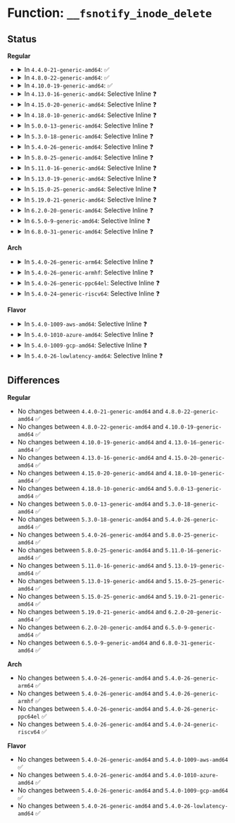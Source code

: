 # Function: <code>__fsnotify_inode_delete</code>

## Status
<b>Regular</b>
<ul>
<li>
<details>
<summary>In <code>4.4.0-21-generic-amd64</code>: ✅</summary>

```c
void __fsnotify_inode_delete(struct inode * inode)
```

```json
{
  "name": "__fsnotify_inode_delete",
  "collision_type": "Unique Global",
  "inline_type": "No",
  "funcs": [
    {
      "addr": 18446744071581266544,
      "name": "__fsnotify_inode_delete",
      "external": true,
      "loc": "fs/notify/fsnotify.c:33",
      "file": "fs/notify/fsnotify.c",
      "inline": "seen, unknown",
      "caller_inline": [],
      "caller_func": [
        "fs/dcache.c:__dentry_kill",
        "fs/dcache.c:d_delete",
        "fs/inode.c:__destroy_inode",
        "fs/notify/inode_mark.c:fsnotify_unmount_inodes"
      ]
    }
  ],
  "symbols": [
    {
      "addr": 18446744071581266544,
      "name": "__fsnotify_inode_delete",
      "section": ".text",
      "bind": "STB_GLOBAL",
      "size": 30
    }
  ]
}
```
</details>
</li>
<li>
<details>
<summary>In <code>4.8.0-22-generic-amd64</code>: ✅</summary>

```c
void __fsnotify_inode_delete(struct inode * inode)
```

```json
{
  "name": "__fsnotify_inode_delete",
  "collision_type": "Unique Global",
  "inline_type": "No",
  "funcs": [
    {
      "addr": 18446744071581432272,
      "name": "__fsnotify_inode_delete",
      "external": true,
      "loc": "fs/notify/fsnotify.c:33",
      "file": "fs/notify/fsnotify.c",
      "inline": "seen, unknown",
      "caller_inline": [],
      "caller_func": [
        "fs/dcache.c:dentry_unlink_inode",
        "fs/inode.c:__destroy_inode",
        "fs/notify/inode_mark.c:fsnotify_unmount_inodes"
      ]
    }
  ],
  "symbols": [
    {
      "addr": 18446744071581432272,
      "name": "__fsnotify_inode_delete",
      "section": ".text",
      "bind": "STB_GLOBAL",
      "size": 30
    }
  ]
}
```
</details>
</li>
<li>
<details>
<summary>In <code>4.10.0-19-generic-amd64</code>: ✅</summary>

```c
void __fsnotify_inode_delete(struct inode * inode)
```

```json
{
  "name": "__fsnotify_inode_delete",
  "collision_type": "Unique Global",
  "inline_type": "No",
  "funcs": [
    {
      "addr": 18446744071581513392,
      "name": "__fsnotify_inode_delete",
      "external": true,
      "loc": "fs/notify/fsnotify.c:33",
      "file": "fs/notify/fsnotify.c",
      "inline": "seen, unknown",
      "caller_inline": [],
      "caller_func": [
        "fs/dcache.c:dentry_unlink_inode",
        "fs/inode.c:__destroy_inode",
        "fs/notify/inode_mark.c:fsnotify_unmount_inodes"
      ]
    }
  ],
  "symbols": [
    {
      "addr": 18446744071581513392,
      "name": "__fsnotify_inode_delete",
      "section": ".text",
      "bind": "STB_GLOBAL",
      "size": 30
    }
  ]
}
```
</details>
</li>
<li>
<details>
<summary>In <code>4.13.0-16-generic-amd64</code>: Selective Inline ❓</summary>

```c
void __fsnotify_inode_delete(struct inode * inode)
```

```json
{
  "name": "__fsnotify_inode_delete",
  "collision_type": "Unique Global",
  "inline_type": "Selective",
  "funcs": [
    {
      "addr": 18446744071581568120,
      "name": "__fsnotify_inode_delete",
      "external": true,
      "loc": "fs/notify/fsnotify.c:33",
      "file": "fs/notify/fsnotify.c",
      "inline": "not declared, inlined",
      "caller_inline": [
        "fs/notify/fsnotify.c:fsnotify_unmount_inodes"
      ],
      "caller_func": [
        "fs/dcache.c:dentry_unlink_inode",
        "fs/inode.c:__destroy_inode"
      ]
    }
  ],
  "symbols": [
    {
      "addr": 18446744071581566128,
      "name": "__fsnotify_inode_delete",
      "section": ".text",
      "bind": "STB_GLOBAL",
      "size": 23
    }
  ]
}
```
</details>
</li>
<li>
<details>
<summary>In <code>4.15.0-20-generic-amd64</code>: Selective Inline ❓</summary>

```c
void __fsnotify_inode_delete(struct inode * inode)
```

```json
{
  "name": "__fsnotify_inode_delete",
  "collision_type": "Unique Global",
  "inline_type": "Selective",
  "funcs": [
    {
      "addr": 18446744071581712392,
      "name": "__fsnotify_inode_delete",
      "external": true,
      "loc": "fs/notify/fsnotify.c:33",
      "file": "fs/notify/fsnotify.c",
      "inline": "not declared, inlined",
      "caller_inline": [
        "fs/notify/fsnotify.c:fsnotify_unmount_inodes"
      ],
      "caller_func": [
        "fs/dcache.c:dentry_unlink_inode",
        "fs/inode.c:__destroy_inode"
      ]
    }
  ],
  "symbols": [
    {
      "addr": 18446744071581710256,
      "name": "__fsnotify_inode_delete",
      "section": ".text",
      "bind": "STB_GLOBAL",
      "size": 23
    }
  ]
}
```
</details>
</li>
<li>
<details>
<summary>In <code>4.18.0-10-generic-amd64</code>: Selective Inline ❓</summary>

```c
void __fsnotify_inode_delete(struct inode * inode)
```

```json
{
  "name": "__fsnotify_inode_delete",
  "collision_type": "Unique Global",
  "inline_type": "Selective",
  "funcs": [
    {
      "addr": 18446744071581879338,
      "name": "__fsnotify_inode_delete",
      "external": true,
      "loc": "fs/notify/fsnotify.c:33",
      "file": "fs/notify/fsnotify.c",
      "inline": "not declared, inlined",
      "caller_inline": [
        "fs/notify/fsnotify.c:fsnotify_unmount_inodes"
      ],
      "caller_func": [
        "fs/dcache.c:dentry_unlink_inode",
        "fs/inode.c:__destroy_inode"
      ]
    }
  ],
  "symbols": [
    {
      "addr": 18446744071581877072,
      "name": "__fsnotify_inode_delete",
      "section": ".text",
      "bind": "STB_GLOBAL",
      "size": 23
    }
  ]
}
```
</details>
</li>
<li>
<details>
<summary>In <code>5.0.0-13-generic-amd64</code>: Selective Inline ❓</summary>

```c
void __fsnotify_inode_delete(struct inode * inode)
```

```json
{
  "name": "__fsnotify_inode_delete",
  "collision_type": "Unique Global",
  "inline_type": "Selective",
  "funcs": [
    {
      "addr": 18446744071581963957,
      "name": "__fsnotify_inode_delete",
      "external": true,
      "loc": "fs/notify/fsnotify.c:33",
      "file": "fs/notify/fsnotify.c",
      "inline": "not declared, inlined",
      "caller_inline": [
        "fs/notify/fsnotify.c:fsnotify_sb_delete"
      ],
      "caller_func": [
        "fs/dcache.c:dentry_unlink_inode",
        "fs/inode.c:__destroy_inode"
      ]
    }
  ],
  "symbols": [
    {
      "addr": 18446744071581962192,
      "name": "__fsnotify_inode_delete",
      "section": ".text",
      "bind": "STB_GLOBAL",
      "size": 23
    }
  ]
}
```
</details>
</li>
<li>
<details>
<summary>In <code>5.3.0-18-generic-amd64</code>: Selective Inline ❓</summary>

```c
void __fsnotify_inode_delete(struct inode * inode)
```

```json
{
  "name": "__fsnotify_inode_delete",
  "collision_type": "Unique Global",
  "inline_type": "Selective",
  "funcs": [
    {
      "addr": 18446744071582096661,
      "name": "__fsnotify_inode_delete",
      "external": true,
      "loc": "fs/notify/fsnotify.c:20",
      "file": "fs/notify/fsnotify.c",
      "inline": "not declared, inlined",
      "caller_inline": [
        "fs/notify/fsnotify.c:fsnotify_sb_delete"
      ],
      "caller_func": [
        "fs/dcache.c:dentry_unlink_inode",
        "fs/inode.c:__destroy_inode"
      ]
    }
  ],
  "symbols": [
    {
      "addr": 18446744071582094864,
      "name": "__fsnotify_inode_delete",
      "section": ".text",
      "bind": "STB_GLOBAL",
      "size": 23
    }
  ]
}
```
</details>
</li>
<li>
<details>
<summary>In <code>5.4.0-26-generic-amd64</code>: Selective Inline ❓</summary>

```c
void __fsnotify_inode_delete(struct inode * inode)
```

```json
{
  "name": "__fsnotify_inode_delete",
  "collision_type": "Unique Global",
  "inline_type": "Selective",
  "funcs": [
    {
      "addr": 18446744071582174021,
      "name": "__fsnotify_inode_delete",
      "external": true,
      "loc": "fs/notify/fsnotify.c:20",
      "file": "fs/notify/fsnotify.c",
      "inline": "not declared, inlined",
      "caller_inline": [
        "fs/notify/fsnotify.c:fsnotify_sb_delete"
      ],
      "caller_func": [
        "fs/dcache.c:dentry_unlink_inode",
        "fs/inode.c:__destroy_inode"
      ]
    }
  ],
  "symbols": [
    {
      "addr": 18446744071582172224,
      "name": "__fsnotify_inode_delete",
      "section": ".text",
      "bind": "STB_GLOBAL",
      "size": 23
    }
  ]
}
```
</details>
</li>
<li>
<details>
<summary>In <code>5.8.0-25-generic-amd64</code>: Selective Inline ❓</summary>

```c
void __fsnotify_inode_delete(struct inode * inode)
```

```json
{
  "name": "__fsnotify_inode_delete",
  "collision_type": "Unique Global",
  "inline_type": "Selective",
  "funcs": [
    {
      "addr": 18446744071582410389,
      "name": "__fsnotify_inode_delete",
      "external": true,
      "loc": "fs/notify/fsnotify.c:20",
      "file": "fs/notify/fsnotify.c",
      "inline": "not declared, inlined",
      "caller_inline": [
        "fs/notify/fsnotify.c:fsnotify_unmount_inodes"
      ],
      "caller_func": [
        "fs/dcache.c:dentry_unlink_inode",
        "fs/inode.c:__destroy_inode"
      ]
    }
  ],
  "symbols": [
    {
      "addr": 18446744071582409120,
      "name": "__fsnotify_inode_delete",
      "section": ".text",
      "bind": "STB_GLOBAL",
      "size": 23
    }
  ]
}
```
</details>
</li>
<li>
<details>
<summary>In <code>5.11.0-16-generic-amd64</code>: Selective Inline ❓</summary>

```c
void __fsnotify_inode_delete(struct inode * inode)
```

```json
{
  "name": "__fsnotify_inode_delete",
  "collision_type": "Unique Global",
  "inline_type": "Selective",
  "funcs": [
    {
      "addr": 18446744071582464013,
      "name": "__fsnotify_inode_delete",
      "external": true,
      "loc": "fs/notify/fsnotify.c:20",
      "file": "fs/notify/fsnotify.c",
      "inline": "not declared, inlined",
      "caller_inline": [
        "fs/notify/fsnotify.c:fsnotify_unmount_inodes"
      ],
      "caller_func": [
        "fs/dcache.c:dentry_unlink_inode",
        "fs/inode.c:__destroy_inode"
      ]
    }
  ],
  "symbols": [
    {
      "addr": 18446744071582462128,
      "name": "__fsnotify_inode_delete",
      "section": ".text",
      "bind": "STB_GLOBAL",
      "size": 23
    }
  ]
}
```
</details>
</li>
<li>
<details>
<summary>In <code>5.13.0-19-generic-amd64</code>: Selective Inline ❓</summary>

```c
void __fsnotify_inode_delete(struct inode * inode)
```

```json
{
  "name": "__fsnotify_inode_delete",
  "collision_type": "Unique Global",
  "inline_type": "Selective",
  "funcs": [
    {
      "addr": 18446744071582490989,
      "name": "__fsnotify_inode_delete",
      "external": true,
      "loc": "fs/notify/fsnotify.c:20",
      "file": "fs/notify/fsnotify.c",
      "inline": "not declared, inlined",
      "caller_inline": [
        "fs/notify/fsnotify.c:fsnotify_unmount_inodes"
      ],
      "caller_func": [
        "fs/dcache.c:dentry_unlink_inode",
        "fs/inode.c:__destroy_inode"
      ]
    }
  ],
  "symbols": [
    {
      "addr": 18446744071582489136,
      "name": "__fsnotify_inode_delete",
      "section": ".text",
      "bind": "STB_GLOBAL",
      "size": 23
    }
  ]
}
```
</details>
</li>
<li>
<details>
<summary>In <code>5.15.0-25-generic-amd64</code>: Selective Inline ❓</summary>

```c
void __fsnotify_inode_delete(struct inode * inode)
```

```json
{
  "name": "__fsnotify_inode_delete",
  "collision_type": "Unique Global",
  "inline_type": "Selective",
  "funcs": [
    {
      "addr": 18446744071582805547,
      "name": "__fsnotify_inode_delete",
      "external": true,
      "loc": "fs/notify/fsnotify.c:20",
      "file": "fs/notify/fsnotify.c",
      "inline": "not declared, inlined",
      "caller_inline": [
        "fs/notify/fsnotify.c:fsnotify_sb_delete"
      ],
      "caller_func": [
        "fs/dcache.c:dentry_unlink_inode",
        "fs/inode.c:__destroy_inode"
      ]
    }
  ],
  "symbols": [
    {
      "addr": 18446744071582803344,
      "name": "__fsnotify_inode_delete",
      "section": ".text",
      "bind": "STB_GLOBAL",
      "size": 23
    }
  ]
}
```
</details>
</li>
<li>
<details>
<summary>In <code>5.19.0-21-generic-amd64</code>: Selective Inline ❓</summary>

```c
void __fsnotify_inode_delete(struct inode * inode)
```

```json
{
  "name": "__fsnotify_inode_delete",
  "collision_type": "Unique Global",
  "inline_type": "Selective",
  "funcs": [
    {
      "addr": 18446744071583359330,
      "name": "__fsnotify_inode_delete",
      "external": true,
      "loc": "fs/notify/fsnotify.c:20",
      "file": "fs/notify/fsnotify.c",
      "inline": "not declared, inlined",
      "caller_inline": [
        "fs/notify/fsnotify.c:fsnotify_sb_delete"
      ],
      "caller_func": [
        "fs/dcache.c:dentry_unlink_inode",
        "fs/inode.c:__destroy_inode"
      ]
    }
  ],
  "symbols": [
    {
      "addr": 18446744071583356224,
      "name": "__fsnotify_inode_delete",
      "section": ".text",
      "bind": "STB_GLOBAL",
      "size": 29
    }
  ]
}
```
</details>
</li>
<li>
<details>
<summary>In <code>6.2.0-20-generic-amd64</code>: Selective Inline ❓</summary>

```c
void __fsnotify_inode_delete(struct inode * inode)
```

```json
{
  "name": "__fsnotify_inode_delete",
  "collision_type": "Unique Global",
  "inline_type": "Selective",
  "funcs": [
    {
      "addr": 18446744071583942738,
      "name": "__fsnotify_inode_delete",
      "external": true,
      "loc": "fs/notify/fsnotify.c:20",
      "file": "fs/notify/fsnotify.c",
      "inline": "not declared, inlined",
      "caller_inline": [
        "fs/notify/fsnotify.c:fsnotify_sb_delete"
      ],
      "caller_func": [
        "fs/dcache.c:dentry_unlink_inode",
        "fs/inode.c:__destroy_inode"
      ]
    }
  ],
  "symbols": [
    {
      "addr": 18446744071583939376,
      "name": "__fsnotify_inode_delete",
      "section": ".text",
      "bind": "STB_GLOBAL",
      "size": 29
    }
  ]
}
```
</details>
</li>
<li>
<details>
<summary>In <code>6.5.0-9-generic-amd64</code>: Selective Inline ❓</summary>

```c
void __fsnotify_inode_delete(struct inode * inode)
```

```json
{
  "name": "__fsnotify_inode_delete",
  "collision_type": "Unique Global",
  "inline_type": "Selective",
  "funcs": [
    {
      "addr": 18446744071584166050,
      "name": "__fsnotify_inode_delete",
      "external": true,
      "loc": "fs/notify/fsnotify.c:20",
      "file": "fs/notify/fsnotify.c",
      "inline": "not declared, inlined",
      "caller_inline": [
        "fs/notify/fsnotify.c:fsnotify_sb_delete"
      ],
      "caller_func": [
        "fs/dcache.c:dentry_unlink_inode",
        "fs/inode.c:__destroy_inode"
      ]
    }
  ],
  "symbols": [
    {
      "addr": 18446744071584162592,
      "name": "__fsnotify_inode_delete",
      "section": ".text",
      "bind": "STB_GLOBAL",
      "size": 29
    }
  ]
}
```
</details>
</li>
<li>
<details>
<summary>In <code>6.8.0-31-generic-amd64</code>: Selective Inline ❓</summary>

```c
void __fsnotify_inode_delete(struct inode * inode)
```

```json
{
  "name": "__fsnotify_inode_delete",
  "collision_type": "Unique Global",
  "inline_type": "Selective",
  "funcs": [
    {
      "addr": 18446744071584380242,
      "name": "__fsnotify_inode_delete",
      "external": true,
      "loc": "fs/notify/fsnotify.c:20",
      "file": "fs/notify/fsnotify.c",
      "inline": "not declared, inlined",
      "caller_inline": [
        "fs/notify/fsnotify.c:fsnotify_sb_delete"
      ],
      "caller_func": [
        "fs/dcache.c:dentry_unlink_inode",
        "fs/inode.c:__destroy_inode"
      ]
    }
  ],
  "symbols": [
    {
      "addr": 18446744071584376784,
      "name": "__fsnotify_inode_delete",
      "section": ".text",
      "bind": "STB_GLOBAL",
      "size": 29
    }
  ]
}
```
</details>
</li>
</ul>
<b>Arch</b>
<ul>
<li>
<details>
<summary>In <code>5.4.0-26-generic-arm64</code>: Selective Inline ❓</summary>

```c
void __fsnotify_inode_delete(struct inode * inode)
```

```json
{
  "name": "__fsnotify_inode_delete",
  "collision_type": "Unique Global",
  "inline_type": "Selective",
  "funcs": [
    {
      "addr": 18446603336493729116,
      "name": "__fsnotify_inode_delete",
      "external": true,
      "loc": "fs/notify/fsnotify.c:20",
      "file": "fs/notify/fsnotify.c",
      "inline": "not declared, inlined",
      "caller_inline": [
        "fs/notify/fsnotify.c:fsnotify_sb_delete"
      ],
      "caller_func": [
        "fs/dcache.c:dentry_unlink_inode",
        "fs/inode.c:__destroy_inode"
      ]
    }
  ],
  "symbols": [
    {
      "addr": 18446603336493727000,
      "name": "__fsnotify_inode_delete",
      "section": ".text",
      "bind": "STB_GLOBAL",
      "size": 44
    }
  ]
}
```
</details>
</li>
<li>
<details>
<summary>In <code>5.4.0-26-generic-armhf</code>: Selective Inline ❓</summary>

```c
void __fsnotify_inode_delete(struct inode * inode)
```

```json
{
  "name": "__fsnotify_inode_delete",
  "collision_type": "Unique Global",
  "inline_type": "Selective",
  "funcs": [
    {
      "addr": 3227254524,
      "name": "__fsnotify_inode_delete",
      "external": true,
      "loc": "fs/notify/fsnotify.c:20",
      "file": "fs/notify/fsnotify.c",
      "inline": "not declared, inlined",
      "caller_inline": [
        "fs/notify/fsnotify.c:fsnotify_sb_delete"
      ],
      "caller_func": [
        "fs/dcache.c:dentry_unlink_inode",
        "fs/inode.c:__destroy_inode"
      ]
    }
  ],
  "symbols": [
    {
      "addr": 3227252604,
      "name": "__fsnotify_inode_delete",
      "section": ".text",
      "bind": "STB_GLOBAL",
      "size": 32
    }
  ]
}
```
</details>
</li>
<li>
<details>
<summary>In <code>5.4.0-26-generic-ppc64el</code>: Selective Inline ❓</summary>

```c
void __fsnotify_inode_delete(struct inode * inode)
```

```json
{
  "name": "__fsnotify_inode_delete",
  "collision_type": "Unique Global",
  "inline_type": "Selective",
  "funcs": [
    {
      "addr": 13835058055287336896,
      "name": "__fsnotify_inode_delete",
      "external": true,
      "loc": "fs/notify/fsnotify.c:20",
      "file": "fs/notify/fsnotify.c",
      "inline": "not declared, inlined",
      "caller_inline": [
        "fs/notify/fsnotify.c:fsnotify_sb_delete"
      ],
      "caller_func": [
        "fs/dcache.c:dentry_unlink_inode",
        "fs/inode.c:__destroy_inode"
      ]
    }
  ],
  "symbols": [
    {
      "addr": 13835058055287334144,
      "name": "__fsnotify_inode_delete",
      "section": ".text",
      "bind": "STB_GLOBAL",
      "size": 56
    }
  ]
}
```
</details>
</li>
<li>
<details>
<summary>In <code>5.4.0-24-generic-riscv64</code>: Selective Inline ❓</summary>

```c
void __fsnotify_inode_delete(struct inode * inode)
```

```json
{
  "name": "__fsnotify_inode_delete",
  "collision_type": "Unique Global",
  "inline_type": "Selective",
  "funcs": [
    {
      "addr": 18446743936273338916,
      "name": "__fsnotify_inode_delete",
      "external": true,
      "loc": "fs/notify/fsnotify.c:20",
      "file": "fs/notify/fsnotify.c",
      "inline": "not declared, inlined",
      "caller_inline": [
        "fs/notify/fsnotify.c:fsnotify_sb_delete"
      ],
      "caller_func": [
        "fs/dcache.c:dentry_unlink_inode",
        "fs/inode.c:__destroy_inode"
      ]
    }
  ],
  "symbols": [
    {
      "addr": 18446743936273337120,
      "name": "__fsnotify_inode_delete",
      "section": ".text",
      "bind": "STB_GLOBAL",
      "size": 44
    }
  ]
}
```
</details>
</li>
</ul>
<b>Flavor</b>
<ul>
<li>
<details>
<summary>In <code>5.4.0-1009-aws-amd64</code>: Selective Inline ❓</summary>

```c
void __fsnotify_inode_delete(struct inode * inode)
```

```json
{
  "name": "__fsnotify_inode_delete",
  "collision_type": "Unique Global",
  "inline_type": "Selective",
  "funcs": [
    {
      "addr": 18446744071582142757,
      "name": "__fsnotify_inode_delete",
      "external": true,
      "loc": "fs/notify/fsnotify.c:20",
      "file": "fs/notify/fsnotify.c",
      "inline": "not declared, inlined",
      "caller_inline": [
        "fs/notify/fsnotify.c:fsnotify_sb_delete"
      ],
      "caller_func": [
        "fs/dcache.c:dentry_unlink_inode",
        "fs/inode.c:__destroy_inode"
      ]
    }
  ],
  "symbols": [
    {
      "addr": 18446744071582140960,
      "name": "__fsnotify_inode_delete",
      "section": ".text",
      "bind": "STB_GLOBAL",
      "size": 23
    }
  ]
}
```
</details>
</li>
<li>
<details>
<summary>In <code>5.4.0-1010-azure-amd64</code>: Selective Inline ❓</summary>

```c
void __fsnotify_inode_delete(struct inode * inode)
```

```json
{
  "name": "__fsnotify_inode_delete",
  "collision_type": "Unique Global",
  "inline_type": "Selective",
  "funcs": [
    {
      "addr": 18446744071582080197,
      "name": "__fsnotify_inode_delete",
      "external": true,
      "loc": "fs/notify/fsnotify.c:20",
      "file": "fs/notify/fsnotify.c",
      "inline": "not declared, inlined",
      "caller_inline": [
        "fs/notify/fsnotify.c:fsnotify_sb_delete"
      ],
      "caller_func": [
        "fs/dcache.c:dentry_unlink_inode",
        "fs/inode.c:__destroy_inode"
      ]
    }
  ],
  "symbols": [
    {
      "addr": 18446744071582078400,
      "name": "__fsnotify_inode_delete",
      "section": ".text",
      "bind": "STB_GLOBAL",
      "size": 23
    }
  ]
}
```
</details>
</li>
<li>
<details>
<summary>In <code>5.4.0-1009-gcp-amd64</code>: Selective Inline ❓</summary>

```c
void __fsnotify_inode_delete(struct inode * inode)
```

```json
{
  "name": "__fsnotify_inode_delete",
  "collision_type": "Unique Global",
  "inline_type": "Selective",
  "funcs": [
    {
      "addr": 18446744071582133237,
      "name": "__fsnotify_inode_delete",
      "external": true,
      "loc": "fs/notify/fsnotify.c:20",
      "file": "fs/notify/fsnotify.c",
      "inline": "not declared, inlined",
      "caller_inline": [
        "fs/notify/fsnotify.c:fsnotify_sb_delete"
      ],
      "caller_func": [
        "fs/dcache.c:dentry_unlink_inode",
        "fs/inode.c:__destroy_inode"
      ]
    }
  ],
  "symbols": [
    {
      "addr": 18446744071582131440,
      "name": "__fsnotify_inode_delete",
      "section": ".text",
      "bind": "STB_GLOBAL",
      "size": 23
    }
  ]
}
```
</details>
</li>
<li>
<details>
<summary>In <code>5.4.0-26-lowlatency-amd64</code>: Selective Inline ❓</summary>

```c
void __fsnotify_inode_delete(struct inode * inode)
```

```json
{
  "name": "__fsnotify_inode_delete",
  "collision_type": "Unique Global",
  "inline_type": "Selective",
  "funcs": [
    {
      "addr": 18446744071582206273,
      "name": "__fsnotify_inode_delete",
      "external": true,
      "loc": "fs/notify/fsnotify.c:20",
      "file": "fs/notify/fsnotify.c",
      "inline": "not declared, inlined",
      "caller_inline": [
        "fs/notify/fsnotify.c:fsnotify_sb_delete"
      ],
      "caller_func": [
        "fs/dcache.c:dentry_unlink_inode",
        "fs/inode.c:__destroy_inode"
      ]
    }
  ],
  "symbols": [
    {
      "addr": 18446744071582204480,
      "name": "__fsnotify_inode_delete",
      "section": ".text",
      "bind": "STB_GLOBAL",
      "size": 23
    }
  ]
}
```
</details>
</li>
</ul>

## Differences
<b>Regular</b>
<ul>
<li>
No changes between <code>4.4.0-21-generic-amd64</code> and <code>4.8.0-22-generic-amd64</code> ✅
</li>
<li>
No changes between <code>4.8.0-22-generic-amd64</code> and <code>4.10.0-19-generic-amd64</code> ✅
</li>
<li>
No changes between <code>4.10.0-19-generic-amd64</code> and <code>4.13.0-16-generic-amd64</code> ✅
</li>
<li>
No changes between <code>4.13.0-16-generic-amd64</code> and <code>4.15.0-20-generic-amd64</code> ✅
</li>
<li>
No changes between <code>4.15.0-20-generic-amd64</code> and <code>4.18.0-10-generic-amd64</code> ✅
</li>
<li>
No changes between <code>4.18.0-10-generic-amd64</code> and <code>5.0.0-13-generic-amd64</code> ✅
</li>
<li>
No changes between <code>5.0.0-13-generic-amd64</code> and <code>5.3.0-18-generic-amd64</code> ✅
</li>
<li>
No changes between <code>5.3.0-18-generic-amd64</code> and <code>5.4.0-26-generic-amd64</code> ✅
</li>
<li>
No changes between <code>5.4.0-26-generic-amd64</code> and <code>5.8.0-25-generic-amd64</code> ✅
</li>
<li>
No changes between <code>5.8.0-25-generic-amd64</code> and <code>5.11.0-16-generic-amd64</code> ✅
</li>
<li>
No changes between <code>5.11.0-16-generic-amd64</code> and <code>5.13.0-19-generic-amd64</code> ✅
</li>
<li>
No changes between <code>5.13.0-19-generic-amd64</code> and <code>5.15.0-25-generic-amd64</code> ✅
</li>
<li>
No changes between <code>5.15.0-25-generic-amd64</code> and <code>5.19.0-21-generic-amd64</code> ✅
</li>
<li>
No changes between <code>5.19.0-21-generic-amd64</code> and <code>6.2.0-20-generic-amd64</code> ✅
</li>
<li>
No changes between <code>6.2.0-20-generic-amd64</code> and <code>6.5.0-9-generic-amd64</code> ✅
</li>
<li>
No changes between <code>6.5.0-9-generic-amd64</code> and <code>6.8.0-31-generic-amd64</code> ✅
</li>
</ul>
<b>Arch</b>
<ul>
<li>
No changes between <code>5.4.0-26-generic-amd64</code> and <code>5.4.0-26-generic-arm64</code> ✅
</li>
<li>
No changes between <code>5.4.0-26-generic-amd64</code> and <code>5.4.0-26-generic-armhf</code> ✅
</li>
<li>
No changes between <code>5.4.0-26-generic-amd64</code> and <code>5.4.0-26-generic-ppc64el</code> ✅
</li>
<li>
No changes between <code>5.4.0-26-generic-amd64</code> and <code>5.4.0-24-generic-riscv64</code> ✅
</li>
</ul>
<b>Flavor</b>
<ul>
<li>
No changes between <code>5.4.0-26-generic-amd64</code> and <code>5.4.0-1009-aws-amd64</code> ✅
</li>
<li>
No changes between <code>5.4.0-26-generic-amd64</code> and <code>5.4.0-1010-azure-amd64</code> ✅
</li>
<li>
No changes between <code>5.4.0-26-generic-amd64</code> and <code>5.4.0-1009-gcp-amd64</code> ✅
</li>
<li>
No changes between <code>5.4.0-26-generic-amd64</code> and <code>5.4.0-26-lowlatency-amd64</code> ✅
</li>
</ul>
